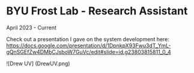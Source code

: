 # BYU Frost Lab  - Research Assistant  
April 2023 - Current

Check out a presentation I gave on the system development here: https://docs.google.com/presentation/d/1DpnkpX93Fwu3dT_YmL-gQnSGEfZw4DMbCJsboW7GuVc/edit#slide=id.g23803815811_0_4

![Drew UV] (DrewUV.png)
